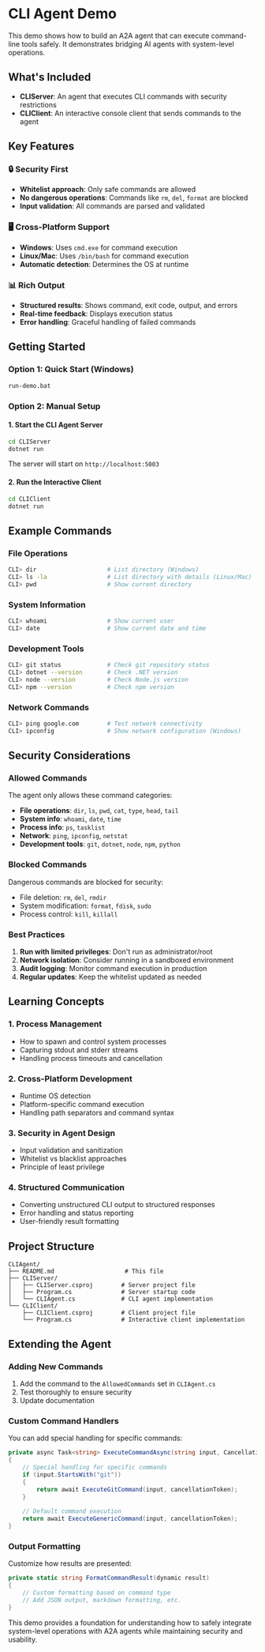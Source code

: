 # CLI Agent Demo

This demo shows how to build an A2A agent that can execute command-line tools safely. It demonstrates bridging AI agents with system-level operations.

## What's Included

- **CLIServer**: An agent that executes CLI commands with security restrictions
- **CLIClient**: An interactive console client that sends commands to the agent

## Key Features

### 🔒 Security First
- **Whitelist approach**: Only safe commands are allowed
- **No dangerous operations**: Commands like `rm`, `del`, `format` are blocked
- **Input validation**: All commands are parsed and validated

### 🖥️ Cross-Platform Support
- **Windows**: Uses `cmd.exe` for command execution
- **Linux/Mac**: Uses `/bin/bash` for command execution
- **Automatic detection**: Determines the OS at runtime

### 📊 Rich Output
- **Structured results**: Shows command, exit code, output, and errors
- **Real-time feedback**: Displays execution status
- **Error handling**: Graceful handling of failed commands

## Getting Started

### Option 1: Quick Start (Windows)
```bash
run-demo.bat
```

### Option 2: Manual Setup

#### 1. Start the CLI Agent Server
```bash
cd CLIServer
dotnet run
```
The server will start on `http://localhost:5003`

#### 2. Run the Interactive Client
```bash
cd CLIClient
dotnet run
```

## Example Commands

### File Operations
```bash
CLI> dir                    # List directory (Windows)
CLI> ls -la                 # List directory with details (Linux/Mac)
CLI> pwd                    # Show current directory
```

### System Information
```bash
CLI> whoami                 # Show current user
CLI> date                   # Show current date and time
```

### Development Tools
```bash
CLI> git status             # Check git repository status
CLI> dotnet --version       # Check .NET version
CLI> node --version         # Check Node.js version
CLI> npm --version          # Check npm version
```

### Network Commands
```bash
CLI> ping google.com        # Test network connectivity
CLI> ipconfig               # Show network configuration (Windows)
```

## Security Considerations

### Allowed Commands
The agent only allows these command categories:
- **File operations**: `dir`, `ls`, `pwd`, `cat`, `type`, `head`, `tail`
- **System info**: `whoami`, `date`, `time`
- **Process info**: `ps`, `tasklist`
- **Network**: `ping`, `ipconfig`, `netstat`
- **Development tools**: `git`, `dotnet`, `node`, `npm`, `python`

### Blocked Commands
Dangerous commands are blocked for security:
- File deletion: `rm`, `del`, `rmdir`
- System modification: `format`, `fdisk`, `sudo`
- Process control: `kill`, `killall`

### Best Practices
1. **Run with limited privileges**: Don't run as administrator/root
2. **Network isolation**: Consider running in a sandboxed environment
3. **Audit logging**: Monitor command execution in production
4. **Regular updates**: Keep the whitelist updated as needed

## Learning Concepts

### 1. Process Management
- How to spawn and control system processes
- Capturing stdout and stderr streams
- Handling process timeouts and cancellation

### 2. Cross-Platform Development
- Runtime OS detection
- Platform-specific command execution
- Handling path separators and command syntax

### 3. Security in Agent Design
- Input validation and sanitization
- Whitelist vs blacklist approaches
- Principle of least privilege

### 4. Structured Communication
- Converting unstructured CLI output to structured responses
- Error handling and status reporting
- User-friendly result formatting

## Project Structure

```
CLIAgent/
├── README.md                    # This file
├── CLIServer/
│   ├── CLIServer.csproj        # Server project file
│   ├── Program.cs              # Server startup code
│   └── CLIAgent.cs             # CLI agent implementation
└── CLIClient/
    ├── CLIClient.csproj        # Client project file
    └── Program.cs              # Interactive client implementation
```

## Extending the Agent

### Adding New Commands
1. Add the command to the `AllowedCommands` set in `CLIAgent.cs`
2. Test thoroughly to ensure security
3. Update documentation

### Custom Command Handlers
You can add special handling for specific commands:

```csharp
private async Task<string> ExecuteCommandAsync(string input, CancellationToken cancellationToken)
{
    // Special handling for specific commands
    if (input.StartsWith("git"))
    {
        return await ExecuteGitCommand(input, cancellationToken);
    }
    
    // Default command execution
    return await ExecuteGenericCommand(input, cancellationToken);
}
```

### Output Formatting
Customize how results are presented:

```csharp
private static string FormatCommandResult(dynamic result)
{
    // Custom formatting based on command type
    // Add JSON output, markdown formatting, etc.
}
```

This demo provides a foundation for understanding how to safely integrate system-level operations with A2A agents while maintaining security and usability.
